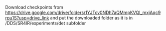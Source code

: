 Download checkpoints from https://drive.google.com/drive/folders/1YJTcv0NDh7aQMmpKVQI_mxjAqc9rpu1S?usp=drive_link and put the downloaded folder as it is in /DDS/SR4IR/experiments/det subfolder
